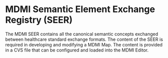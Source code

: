 # MDMI Semantic Element Exchange Registry (SEER)
The MDMI SEER contains all the canonical semantic concepts exchanged between healthcare standard exchange formats. The content of the SEER is required in developing and modifying a MDMI Map. The content is provided in a CVS file that can be configured and loaded into the MDMI Editor.
